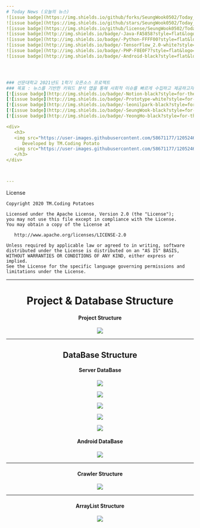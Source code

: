```yaml
---
# Today News (오늘의 뉴스)
![issue badge](https://img.shields.io/github/forks/SeungWook0502/Today_News)
![issue badge](https://img.shields.io/github/stars/SeungWook0502/Today_News)
![issue badge](https://img.shields.io/github/license/SeungWook0502/Today_News)
![issue badge](http://img.shields.io/badge/-Java-FA5858?style=flat&logo=Java)
![issue badge](http://img.shields.io/badge/-Python-FFFF00?style=flat&logo=Python)
![issue badge](http://img.shields.io/badge/-TensorFlow_2.0-white?style=flat&logo=TensorFlow)
![issue badge](http://img.shields.io/badge/-PHP-F8E0F7?style=flat&logo=PHP)
![issue badge](http://img.shields.io/badge/-Android-black?style=flat&logo=Android)




### 선문대학교 2021년도 1학기 오픈소스 프로젝트
### 목표 : 뉴스를 기반한 키워드 분석 앱을 통해 사회적 이슈를 빠르게 수집하고 제공하고자 함.
[![issue badge](http://img.shields.io/badge/-Notion-black?style=for-the-badge&logo=Notion&link=https://www.notion.so/SW-e3260075a48044239951dc38c5fb9b4c)](https://www.notion.so/SW-e3260075a48044239951dc38c5fb9b4c)
[![issue badge](http://img.shields.io/badge/-Prototype-white?style=for-the-badge&logo=Android&link=https://ovenapp.io/view/l7bn2uY5MRJCicwnhb5IJ6F2TL22IKj2/)](https://ovenapp.io/view/l7bn2uY5MRJCicwnhb5IJ6F2TL22IKj2/)
[![issue badge](http://img.shields.io/badge/-leonilpark-black?style=for-the-badge&logo=GitHub&link=https://www.github.com/leonilpark)](https://www.github.com/leonilpark)
[![issue badge](http://img.shields.io/badge/-SeungWook-black?style=for-the-badge&logo=GitHub&link=https://www.github.com/SeungWook0502)](https://github.com/SeungWook0502)
[![issue badge](http://img.shields.io/badge/-YeongHo-black?style=for-the-badge&logo=GitHub&link=https://www.github.com/HwaRyo)](https://github.com/HwaRyo)

<div>
   <h3>
   <img src="https://user-images.githubusercontent.com/58671177/120524680-47eb7200-c412-11eb-9f4c-a4b4d1a44499.png" height = "25px">
      Developed by TM.Coding Potato
   <img src="https://user-images.githubusercontent.com/58671177/120524680-47eb7200-c412-11eb-9f4c-a4b4d1a44499.png" height = "25px">
   </h3>
</div>



---
```

License
```
Copyright 2020 TM.Coding Potatoes

Licensed under the Apache License, Version 2.0 (the "License");
you may not use this file except in compliance with the License.
You may obtain a copy of the License at

   http://www.apache.org/licenses/LICENSE-2.0

Unless required by applicable law or agreed to in writing, software
distributed under the License is distributed on an "AS IS" BASIS,
WITHOUT WARRANTIES OR CONDITIONS OF ANY KIND, either express or implied.
See the License for the specific language governing permissions and
limitations under the License.
```
----------------------
<H1 align="center">Project & Database Structure</H1>

<H4 align="center">Project Structure</H4>
<p align="center"><img src="https://user-images.githubusercontent.com/68545660/118496676-502f8600-b75f-11eb-8f28-2cef2d82f315.png"/></p>

----------------------
<H2 align="center">DataBase Structure</H2>
<H4 align="center">Server DataBase</H4>
<p align="center"><img src="https://user-images.githubusercontent.com/68545660/120276368-8dfae580-c2ed-11eb-9f14-061b3c72dfc4.JPG"/></p>
<p align="center"><img src="https://user-images.githubusercontent.com/68545660/120276373-8e937c00-c2ed-11eb-966c-89341a385cad.JPG"/></p>
<p align="center"><img src="https://user-images.githubusercontent.com/68545660/120276377-8f2c1280-c2ed-11eb-9ef1-4efcbf66d9fd.JPG"/></p>
<p align="center"><img src="https://user-images.githubusercontent.com/68545660/120276379-8f2c1280-c2ed-11eb-9184-3866992ebe32.JPG"/></p>
<p align="center"><img src="https://user-images.githubusercontent.com/68545660/120276382-8fc4a900-c2ed-11eb-9c91-62a17873c7d6.JPG"/></p>

<H4 align="center">Android DataBase</H4>
<p align="center"><img src="https://user-images.githubusercontent.com/68545660/120276381-8fc4a900-c2ed-11eb-830c-8c2d4e9f04fb.JPG"/></p>

----------------------

<H4 align="center">Crawler Structure</H4>
<p align="center"><img src="https://user-images.githubusercontent.com/68545660/118496686-51f94980-b75f-11eb-8e08-d5c7974d986e.png"/></p>

----------------------

<H4 align="center"> ArrayList Structure</H4>
<p align="center"><img src="https://user-images.githubusercontent.com/68545660/118496724-5aea1b00-b75f-11eb-9ab5-44b427cf6ac8.png"/></p>
